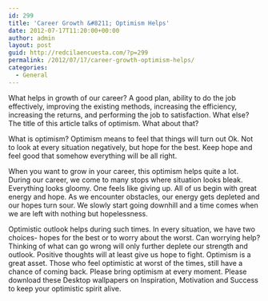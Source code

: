 ```yaml
---
id: 299
title: 'Career Growth &#8211; Optimism Helps'
date: 2012-07-17T11:20:00+00:00
author: admin
layout: post
guid: http://redcilaencuesta.com/?p=299
permalink: /2012/07/17/career-growth-optimism-helps/
categories:
  - General
---
```

What helps in growth of our career? A good plan, ability to do the job effectively, improving the existing methods, increasing the efficiency, increasing the returns, and performing the job to satisfaction. What else? The title of this article talks of optimism. What about that?

What is optimism? Optimism means to feel that things will turn out Ok. Not to look at every situation negatively, but hope for the best. Keep hope and feel good that somehow everything will be all right.

When you want to grow in your career, this optimism helps quite a lot. During our career, we come to many stops where situation looks bleak. Everything looks gloomy. One feels like giving up. All of us begin with great energy and hope. As we encounter obstacles, our energy gets depleted and our hopes turn sour. We slowly start going downhill and a time comes when we are left with nothing but hopelessness.

Optimistic outlook helps during such times. In every situation, we have two choices- hopes for the best or to worry about the worst. Can worrying help? Thinking of what can go wrong will only further deplete our strength and outlook. Positive thoughts will at least give us hope to fight. Optimism is a great asset. Those who feel optimistic at worst of the times, still have a chance of coming back. Please bring optimism at every moment. Please download these Desktop wallpapers on Inspiration, Motivation and Success to keep your optimistic spirit alive.